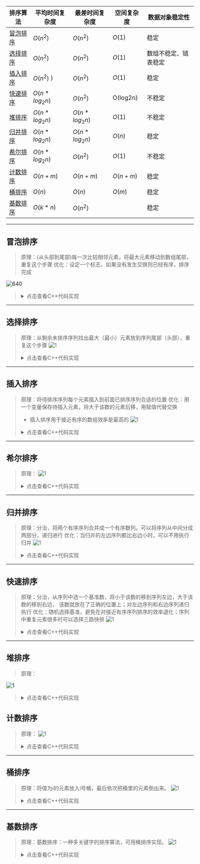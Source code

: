 
| 排序算法 | 平均时间复杂度 | 最差时间复杂度 | 空间复杂度 | 数据对象稳定性       |
| -------- | -------------- | -------------- | ---------- | -------------------- |
| [冒泡排序](#冒泡排序) | $O(n^2)$       | $O(n^2)$       | $O(1)$     | 稳定                 |
| [选择排序](#选择排序) | $O(n^2)$       | $O(n^2)$       | $O(1)$     | 数组不稳定、链表稳定 |
| [插入排序](#插入排序) | $O(n^2)$ )     | $O(n^2)$       | $O(1)$     | 稳定                 |
| [快速排序](#快速排序) | $O(n*log_2n)$  | $O(n^2)$       | O(log2n)   | 不稳定               |
| [堆排序](#堆排序)   | $O(n*log_2n)$  | $O(n*log_2n)$  | $O(1)$     | 不稳定               |
| [归并排序](#归并排序) | $O(n*log_2n)$  | $O(n*log_2n)$  | $O(n)$     | 稳定                 |
| [希尔排序](#希尔排序) | $O(n*log_2n)$  | $O(n^2)$       | $O(1)$     | 不稳定               |
| [计数排序](#计数排序) | $O(n+m)$       | $O(n+m)$       | $O(n+m)$   | 稳定                 |
| [桶排序](#桶排序)   | $O(n)$         | $O(n)$         | $O(m)$     | 稳定                 |
| [基数排序](#基数排序) | $O(k*n)$       | $O(n^2)$       |            | 稳定                 |
---
## 冒泡排序
> 原理：(从头部到尾部)每一次比较相邻元素，将最大元素移动到数组尾部，重复这个步骤
> 优化：设定一个标志，如果没有发生交换则已经有序，排序完成

![640](https://i.loli.net/2020/04/07/C2qVljwiXNWOSJo.gif)
> <details>
> <summary>点击查看C++代码实现</summary>
> 
> ```cpp
> vector<int> bubble_sort(const vector<int>& vec) {
>   int n = vec.size();
>   auto vec1 = vec;
>   for (int i = 0; i < n; i++) {
>     bool flag = false; // 优化
>     for (int j = n - 1; j > i; j--) {
>       if (vec1[j] < vec1[j - 1]) {
>         swap(vec1[j], vec1[j - 1]);
>         flag = true;
>       }
>     }
>     if (flag == false) return vec1;
>   }
>   return vec1;
> }
> ```


---
## 选择排序
> 原理：从剩余未排序序列找出最大（最小）元素放到序列尾部（头部），重复这个步骤
![1](https://mmbiz.qpic.cn/mmbiz_gif/D67peceibeISwc3aGibUlvZ0XqVnbWtBRiaB2dW1vA5SganRPChytYTFiaJL2PkXlL7XmhYmqIAzBHj0VvgJZs0vmA/640?wx_fmt=gif&tp=webp&wxfrom=5&wx_lazy=1)
> <details>
> <summary>点击查看C++代码实现</summary>
> 
> ```cpp
> vector<int> selection_sort(const vector<int>& vec) {
>   int n = vec.size();
>   auto vec_copy = vec;
>   for (int i = 0; i < n - 1; i++) {  // n-1轮比较
>     int min_idx = i;
>     for (int j = i + 1; j < n; j++) {
>       if (vec_copy[j] < vec_copy[min_idx]) min_idx = j;
>     }
> 
> 	// 优化，减少交换次数
>     if (i != min_idx) swap(vec_copy[i], vec_copy[min_idx]);
>   }
>   return vec_copy;
> }
> ```
---
## 插入排序
> 原理：将待排序序列每个元素插入到前面已排序序列合适的位置
> 优化：用一个变量保存待插入元素，将大于该数的元素后移，用赋值代替交换
> - 插入排序用于接近有序的数组效率是最高的
![1](https://mmbiz.qpic.cn/mmbiz_gif/D67peceibeISwc3aGibUlvZ0XqVnbWtBRiaiatKZU4exjwcluduiclJOdZB0oZQicCrpIEaSJJg8iaia58viauSK3nhofqA/640?wx_fmt=gif&tp=webp&wxfrom=5&wx_lazy=1)
> <details>
> <summary>点击查看C++代码实现</summary>
> 
> ```cpp
> // 插入排序
> vector<int> insertion_sort(const vector<int>& vec) {
>   int n = vec.size();
>   auto vec_copy = vec;
>   for (int i = 1; i < n; i++) {
>     // 优化：用赋值代替交换
>     int elem = vec_copy[i];
>     int j = i;
> 		// 找到合适的位置就提前终止循环，这是插入排序的重要性质
>     for (; j > 0 and elem < vec_copy[j - 1]; j--) {
>       vec_copy[j] = vec_copy[j - 1];
>     }
> 		vec_copy[j] = elem;
>   }
> 	return vec_copy;
> }
> ```
---
## 希尔排序
> 原理：
![1](https://mmbiz.qpic.cn/mmbiz_gif/D67peceibeISwc3aGibUlvZ0XqVnbWtBRiadtZekLQySMDdNsZTx6jyaO6spIkjPFjwqfdhd2XfRUnic1PjV1yRxrw/640?wx_fmt=gif&tp=webp&wxfrom=5&wx_lazy=1)
> <details>
> <summary>点击查看C++代码实现</summary>
> 
> ```cpp
> // 希尔排序：每一轮按照事先决定的间隔进行插入排序，间隔会依次缩小，最后一次一定要是1。
> template<typename T>
> void shell_sort(T array[], int length) {
>     int h = 1;
>     while (h < length / 3) {
>         h = 3 * h + 1;
>     }
>     while (h >= 1) {
>         for (int i = h; i < length; i++) {
>             for (int j = i; j >= h && array[j] < array[j - h]; j -= h) {
>                 std::swap(array[j], array[j - h]);
>             }
>         }
>         h = h / 3;
>     }
> }
> ```
---
## 归并排序
> 原理：分治，将两个有序序列合并成一个有序数列。可以将序列从中间分成两部分，递归进行
> 优化：当归并的左边序列都比右边小时，可以不用执行归并
![1](https://mmbiz.qpic.cn/mmbiz_gif/D67peceibeISwc3aGibUlvZ0XqVnbWtBRiaUbPILFO9cjn2Uy1roWIcGDOC3owGFLvuVicasstic1UjSGXmTZj5oHDw/640?wx_fmt=gif&tp=webp&wxfrom=5&wx_lazy=1)
> <details>
> <summary>点击查看C++代码实现</summary>
> 
> ### 自顶向下(递归)
> ```cpp
> //递归的归并排序
> void merge(vector<int>& vec, int l, int mid, int r) {
>   vector<int> tmp(begin(vec) + l, begin(vec) + r + 1);
>   int i = 0, j = mid + 1 - l, k = l;
>   while (i <= mid - l and j <= r - l) {
>     if (tmp[i] < tmp[j])
>       vec[k++] = tmp[i++];
>     else
>       vec[k++] = tmp[j++];
>   }
>   if (i <= mid - l) {
>     while (i <= mid - l) vec[k++] = tmp[i++];
>   }
>   if (j <= r - l)
>     while (j <= r - l) vec[k++] = tmp[j++];
> }
> // 对[l,r]的范围排序
> void _merge_sort(vector<int>& vec, int l, int r) {
>   if (l < r) {
>     int mid = l + ((r - l) >> 1);
>     _merge_sort(vec, l, mid);
>     _merge_sort(vec, mid + 1, r);
>     // 优化，当左边序列有比右边序列大的数才执行归并
>     if (vec[mid] > vec[mid + 1]) merge(vec, l, mid, r);
>   }
> }
> 
> // 对输入参数进行统一
> void merge_sort(vector<int>& vec) {
>   int n = vec.size();
>   _merge_sort(vec, 0, n - 1); }
> ```
> ### 自底向上(迭代)
> ```cpp
> // 自底向上的归并算法
> void merge_sort_BU(vector<int>& vec) {
>   int n = vec.size();
>   for (int sz = 1; sz < n; sz *= 2) {
>     for (int i = 0; i + sz - 1 < n; i += 2 * sz) {
>       merge(vec, i, i + sz - 1, min(i + 2 * sz - 1, n - 1));
>     }
>   }
> }
> ```
---
## 快速排序
> 原理：分治，从序列中选一个基准数，将小于该数的移到序列左边，大于该数的移到右边， 该数就放在了正确的位置上；对左边序列和右边序列递归执行
> 优化：随机选择基准，避免在对接近有序序列排序的效率退化；序列中重复元素很多时可以选择三路快排
![1](https://mmbiz.qpic.cn/mmbiz_gif/D67peceibeISwc3aGibUlvZ0XqVnbWtBRiaAY3VU8iaziaYcxAasTdrIu69BOVPYtfvqdvicmlJDS94cG2tjwZhVkdHA/640?wx_fmt=gif&tp=webp&wxfrom=5&wx_lazy=1)
> <details>
> <summary>点击查看C++代码实现</summary>
> 
> ```cpp
> // 快速排序
> 
> // 划分操作
> int partition(vector<int>& vec, int l, int r) {
>   // 优化1：随机选择基准
>   swap(vec[l], vec[rand() % (r - l + 1) + l]);
>   int elem = vec[l];
>   int lt = l;
>   for (int i = l + 1; i <= r; i++) {
>     if (vec[i] < elem) {
>       swap(vec[++lt], vec[i]);
>     }
>   }
>   swap(vec[l], vec[lt]);
>   return lt;
> }
> 
> // 优化2：三路快排
> int partition_3(vector<int>& vec, int l, int r) {
>   // 优化1：随机选择基准
>   swap(vec[l], vec[rand() % (r - l + 1) + l]);
>   int elem = vec[l];
>   // [l+1,lt]<e, [lt+1,i-1]=e, [gt,r]>e
>   int lt = l, gt = r + 1;
>   for (int i = l + 1; i < gt;) {
>     if (vec[i] < elem) {
>       swap(vec[++lt], vec[i++]);
>     } else if (vec[i] > elem) {
>       // gt-1处元素大小未知，交换之后继续处理
>       swap(vec[i], vec[--gt]);
>     } else {
>       i++;
>     }
>   }
>   swap(vec[l], vec[lt]);
>   return lt;
> }
> 
> void _quick_sort(vector<int>& vec, int l, int r) {
>   if (l < r) {
>     int pivot = partition_3(vec, l, r);
>     _quick_sort(vec, l, pivot - 1);
>     _quick_sort(vec, pivot + 1, r);
>   }
> }
> 
> void quick_sort(vector<int>& vec) {
>   int n = vec.size();
>   _quick_sort(vec, 0, n - 1);
> }
> ```
---
## 堆排序
> 原理：

![1](https://mmbiz.qpic.cn/mmbiz_gif/D67peceibeISwc3aGibUlvZ0XqVnbWtBRian1jgiaGZE9k1xZTp9B1icHia0jIXiba3ibgnIBibdfSN4I5US4WtrQJQMiakw/640?wx_fmt=gif&tp=webp&wxfrom=5&wx_lazy=1)
> <details>
> <summary>点击查看C++代码实现</summary>
> 
> ```cpp
> // 堆排序：（最大堆，有序区）。从堆顶把根卸出来放在有序区之前，再恢复堆。
> 
> void max_heapify(int arr[], int start, int end) {
> 	//建立父節點指標和子節點指標
> 	int dad = start;
> 	int son = dad * 2 + 1;
> 	while (son <= end) { //若子節點指標在範圍內才做比較
> 		if (son + 1 <= end && arr[son] < arr[son + 1]) //先比較兩個子節點大小，選擇最大的
> 			son++;
> 		if (arr[dad] > arr[son]) //如果父節點大於子節點代表調整完畢，直接跳出函數
> 			return;
> 		else { //否則交換父子內容再繼續子節點和孫節點比較
> 			swap(arr[dad], arr[son]);
> 			dad = son;
> 			son = dad * 2 + 1;
> 		}
> 	}
> }
> 
> void heap_sort(int arr[], int len) {
> 	//初始化，i從最後一個父節點開始調整
> 	for (int i = len / 2 - 1; i >= 0; i--)
> 		max_heapify(arr, i, len - 1);
> 	//先將第一個元素和已经排好的元素前一位做交換，再從新調整(刚调整的元素之前的元素)，直到排序完畢
> 	for (int i = len - 1; i > 0; i--) {
> 		swap(arr[0], arr[i]);
> 		max_heapify(arr, 0, i - 1);
> 	}
> }
> ```

## 计数排序
> 原理：
![1](https://mmbiz.qpic.cn/mmbiz_gif/D67peceibeISwc3aGibUlvZ0XqVnbWtBRia8NKBRZBBvsXXDtepTas9TFicryFdFqlVTg5mibDUgqAmYw2TvhoKu9ow/640?wx_fmt=gif&tp=webp&wxfrom=5&wx_lazy=1)
> <details>
> <summary>点击查看C++代码实现</summary>
> 
> ```cpp
> /*
> 算法的步骤如下：
> 1. 找出待排序的数组中最大和最小的元素
> 2. 统计数组中每个值为 i 的元素出现的次数，存入数组 C 的第 i 项
> 3. 对所有的计数累加（从 C 中的第一个元素开始，每一项和前一项相加）
> 4. 反向填充目标数组：将每个元素 i 放在新数组的第 C[i] 项，每放一个元素就将 C[i] 减去 1
> *****************/
> 
> // 计数排序
> void CountSort(vector<int>& vecRaw, vector<int>& vecObj)
> {
> 	// 确保待排序容器非空
> 	if (vecRaw.size() == 0)
> 		return;
> 
> 	// 使用 vecRaw 的最大值 + 1 作为计数容器 countVec 的大小
> 	int vecCountLength = (*max_element(begin(vecRaw), end(vecRaw))) + 1;
> 	vector<int> vecCount(vecCountLength, 0);
> 
> 	// 统计每个键值出现的次数
> 	for (int i = 0; i < vecRaw.size(); i++)
> 		vecCount[vecRaw[i]]++;
> 	
> 	// 后面的键值出现的位置为前面所有键值出现的次数之和
> 	for (int i = 1; i < vecCountLength; i++)
> 		vecCount[i] += vecCount[i - 1];
> 
> 	// 将键值放到目标位置
> 	for (int i = vecRaw.size(); i > 0; i--)	// 此处逆序是为了保持相同键值的稳定性
> 		vecObj[--vecCount[vecRaw[i - 1]]] = vecRaw[i - 1];
> }
> ```
---
## 桶排序
> 原理：将值为i的元素放入i号桶，最后依次把桶里的元素倒出来。
![1](https://mmbiz.qpic.cn/mmbiz_gif/D67peceibeISwc3aGibUlvZ0XqVnbWtBRia0umOurgFRv8ESYzcK6bXknufLgJGLaiaTrDTXUk09R6ia2DhbCPAJx0A/640?wx_fmt=gif&tp=webp&wxfrom=5&wx_lazy=1)
> <details>
> <summary>点击查看C++代码实现</summary>
> 
> ```cpp
> /*****************
> 桶排序：将值为i的元素放入i号桶，最后依次把桶里的元素倒出来。
> 桶排序序思路：
> 1. 设置一个定量的数组当作空桶子。
> 2. 寻访序列，并且把项目一个一个放到对应的桶子去。
> 3. 对每个不是空的桶子进行排序。
> 4. 从不是空的桶子里把项目再放回原来的序列中。
> 假设数据分布在[0，100)之间，每个桶内部用链表表示，在数据入桶的同时插入排序，然后把各个桶中的数据合并。
> *****************/
> 
> 
> const int BUCKET_NUM = 10;
> 
> struct ListNode{
> 	explicit ListNode(int i=0):mData(i),mNext(NULL){}
> 	ListNode* mNext;
> 	int mData;
> };
> 
> ListNode* insert(ListNode* head,int val){
> 	ListNode dummyNode;
> 	ListNode *newNode = new ListNode(val);
> 	ListNode *pre,*curr;
> 	dummyNode.mNext = head;
> 	pre = &dummyNode;
> 	curr = head;
> 	while(NULL!=curr && curr->mData<=val){
> 		pre = curr;
> 		curr = curr->mNext;
> 	}
> 	newNode->mNext = curr;
> 	pre->mNext = newNode;
> 	return dummyNode.mNext;
> }
> 
> 
> ListNode* Merge(ListNode *head1,ListNode *head2){
> 	ListNode dummyNode;
> 	ListNode *dummy = &dummyNode;
> 	while(NULL!=head1 && NULL!=head2){
> 		if(head1->mData <= head2->mData){
> 			dummy->mNext = head1;
> 			head1 = head1->mNext;
> 		}else{
> 			dummy->mNext = head2;
> 			head2 = head2->mNext;
> 		}
> 		dummy = dummy->mNext;
> 	}
> 	if(NULL!=head1) dummy->mNext = head1;
> 	if(NULL!=head2) dummy->mNext = head2;
> 	
> 	return dummyNode.mNext;
> }
> 
> void BucketSort(int n,int arr[]){
> 	vector<ListNode*> buckets(BUCKET_NUM,(ListNode*)(0));
> 	for(int i=0;i<n;++i){
> 		int index = arr[i]/BUCKET_NUM;
> 		ListNode *head = buckets.at(index);
> 		buckets.at(index) = insert(head,arr[i]);
> 	}
> 	ListNode *head = buckets.at(0);
> 	for(int i=1;i<BUCKET_NUM;++i){
> 		head = Merge(head,buckets.at(i));
> 	}
> 	for(int i=0;i<n;++i){
> 		arr[i] = head->mData;
> 		head = head->mNext;
> 	}
> }
> ```
---
## 基数排序
> 原理：基数排序：一种多关键字的排序算法，可用桶排序实现。
![1](https://mmbiz.qpic.cn/mmbiz_gif/D67peceibeISwc3aGibUlvZ0XqVnbWtBRial8LfeK5f941BmtmZcVlP0my2qgBXq6wEZ0PTDrcPqN3ntt7ibPrUxrg/640?wx_fmt=gif&tp=webp&wxfrom=5&wx_lazy=1)
> <details>
> <summary>点击查看C++代码实现</summary>
> 
> ```cpp
> int maxbit(int data[], int n) //辅助函数，求数据的最大位数
> {
>     int maxData = data[0];		///< 最大数
>     /// 先求出最大数，再求其位数，这样有原先依次每个数判断其位数，稍微优化点。
>     for (int i = 1; i < n; ++i)
>     {
>         if (maxData < data[i])
>             maxData = data[i];
>     }
>     int d = 1;
>     int p = 10;
>     while (maxData >= p)
>     {
>         //p *= 10; // Maybe overflow
>         maxData /= 10;
>         ++d;
>     }
>     return d;
> /*    int d = 1; //保存最大的位数
>     int p = 10;
>     for(int i = 0; i < n; ++i)
>     {
>         while(data[i] >= p)
>         {
>             p *= 10;
>             ++d;
>         }
>     }
>     return d;*/
> }
> void radixsort(int data[], int n) //基数排序
> {
>     int d = maxbit(data, n);
>     int *tmp = new int[n];
>     int *count = new int[10]; //计数器
>     int i, j, k;
>     int radix = 1;
>     for(i = 1; i <= d; i++) //进行d次排序
>     {
>         for(j = 0; j < 10; j++)
>             count[j] = 0; //每次分配前清空计数器
>         for(j = 0; j < n; j++)
>         {
>             k = (data[j] / radix) % 10; //统计每个桶中的记录数
>             count[k]++;
>         }
>         for(j = 1; j < 10; j++)
>             count[j] = count[j - 1] + count[j]; //将tmp中的位置依次分配给每个桶
>         for(j = n - 1; j >= 0; j--) //将所有桶中记录依次收集到tmp中
>         {
>             k = (data[j] / radix) % 10;
>             tmp[count[k] - 1] = data[j];
>             count[k]--;
>         }
>         for(j = 0; j < n; j++) //将临时数组的内容复制到data中
>             data[j] = tmp[j];
>         radix = radix * 10;
>     }
>     delete []tmp;
>     delete []count;
> }
> ```